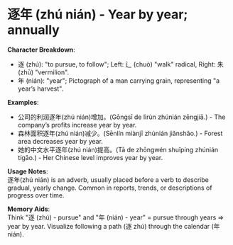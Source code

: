 # **逐年 (zhú nián) - Year by year; annually**

**Character Breakdown**:  
- 逐 (zhú): "to pursue, to follow"; Left: 辶 (chuò) "walk" radical, Right: 朱 (zhū) "vermilion".  
- 年 (nián): "year"; Pictograph of a man carrying grain, representing "a year’s harvest".

**Examples**:  
- 公司的利润逐年(zhú nián)增加。(Gōngsī de lìrùn zhúnián zēngjiā.) - The company’s profits increase year by year.  
- 森林面积逐年(zhú nián)减少。(Sēnlín miànjī zhúnián jiǎnshǎo.) - Forest area decreases year by year.  
- 她的中文水平逐年(zhú nián)提高。(Tā de zhōngwén shuǐpíng zhúnián tígāo.) - Her Chinese level improves year by year.

**Usage Notes**:  
逐年(zhú nián) is an adverb, usually placed before a verb to describe gradual, yearly change. Common in reports, trends, or descriptions of progress over time.

**Memory Aids**:  
Think "逐 (zhú) - pursue" and "年 (nián) - year" = pursue through years ⇒ year by year. Visualize following a path (逐 zhú) through the calendar (年 nián).